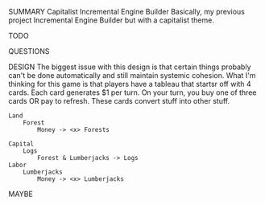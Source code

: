 SUMMARY
    Capitalist Incremental Engine Builder
        Basically, my previous project Incremental Engine Builder but with a capitalist theme.

TODO

QUESTIONS

DESIGN
    The biggest issue with this design is that certain things probably can't be done automatically and still maintain systemic cohesion.
    What I'm thinking for this game is that players have a tableau that startsr off with 4 cards. Each card generates $1 per turn. 
    On your turn, you buy one of three cards OR pay to refresh.
    These cards convert stuff into other stuff.


    Land
        Forest
            Money -> <x> Forests

    Capital
        Logs
            Forest & Lumberjacks -> Logs
    Labor
        Lumberjacks
            Money -> <x> Lumberjacks
MAYBE
